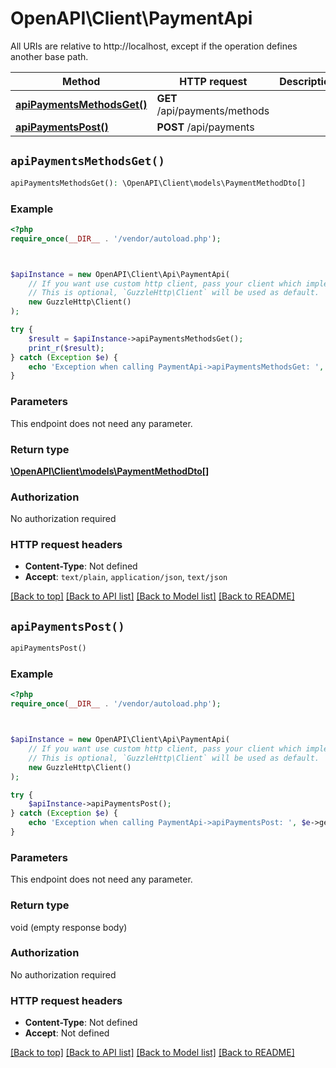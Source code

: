 # OpenAPI\Client\PaymentApi

All URIs are relative to http://localhost, except if the operation defines another base path.

| Method | HTTP request | Description |
| ------------- | ------------- | ------------- |
| [**apiPaymentsMethodsGet()**](PaymentApi.md#apiPaymentsMethodsGet) | **GET** /api/payments/methods |  |
| [**apiPaymentsPost()**](PaymentApi.md#apiPaymentsPost) | **POST** /api/payments |  |


## `apiPaymentsMethodsGet()`

```php
apiPaymentsMethodsGet(): \OpenAPI\Client\models\PaymentMethodDto[]
```



### Example

```php
<?php
require_once(__DIR__ . '/vendor/autoload.php');



$apiInstance = new OpenAPI\Client\Api\PaymentApi(
    // If you want use custom http client, pass your client which implements `GuzzleHttp\ClientInterface`.
    // This is optional, `GuzzleHttp\Client` will be used as default.
    new GuzzleHttp\Client()
);

try {
    $result = $apiInstance->apiPaymentsMethodsGet();
    print_r($result);
} catch (Exception $e) {
    echo 'Exception when calling PaymentApi->apiPaymentsMethodsGet: ', $e->getMessage(), PHP_EOL;
}
```

### Parameters

This endpoint does not need any parameter.

### Return type

[**\OpenAPI\Client\models\PaymentMethodDto[]**](../Model/PaymentMethodDto.md)

### Authorization

No authorization required

### HTTP request headers

- **Content-Type**: Not defined
- **Accept**: `text/plain`, `application/json`, `text/json`

[[Back to top]](#) [[Back to API list]](../../README.md#endpoints)
[[Back to Model list]](../../README.md#models)
[[Back to README]](../../README.md)

## `apiPaymentsPost()`

```php
apiPaymentsPost()
```



### Example

```php
<?php
require_once(__DIR__ . '/vendor/autoload.php');



$apiInstance = new OpenAPI\Client\Api\PaymentApi(
    // If you want use custom http client, pass your client which implements `GuzzleHttp\ClientInterface`.
    // This is optional, `GuzzleHttp\Client` will be used as default.
    new GuzzleHttp\Client()
);

try {
    $apiInstance->apiPaymentsPost();
} catch (Exception $e) {
    echo 'Exception when calling PaymentApi->apiPaymentsPost: ', $e->getMessage(), PHP_EOL;
}
```

### Parameters

This endpoint does not need any parameter.

### Return type

void (empty response body)

### Authorization

No authorization required

### HTTP request headers

- **Content-Type**: Not defined
- **Accept**: Not defined

[[Back to top]](#) [[Back to API list]](../../README.md#endpoints)
[[Back to Model list]](../../README.md#models)
[[Back to README]](../../README.md)
